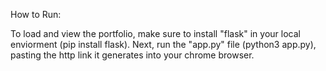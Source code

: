 
How to Run:


To load and view the portfolio, make sure to install "flask" in your local enviorment (pip install flask). Next, run the "app.py" file (python3 app.py), pasting the http link it generates into your chrome browser.  
